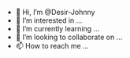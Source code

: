 - 👋 Hi, I’m @Desir-Johnny
- 👀 I’m interested in ...
- 🌱 I’m currently learning ...
- 💞️ I’m looking to collaborate on ...
- 📫 How to reach me ...

<!---
Desir-Johnny/Desir-Johnny is a ✨ special ✨ repository because its `README.md` (this file) appears on your GitHub profile.
You can click the Preview link to take a look at your changes.
--->
